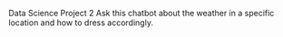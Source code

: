 Data Science Project 2
Ask this chatbot about the weather in a specific location and how to dress accordingly.
